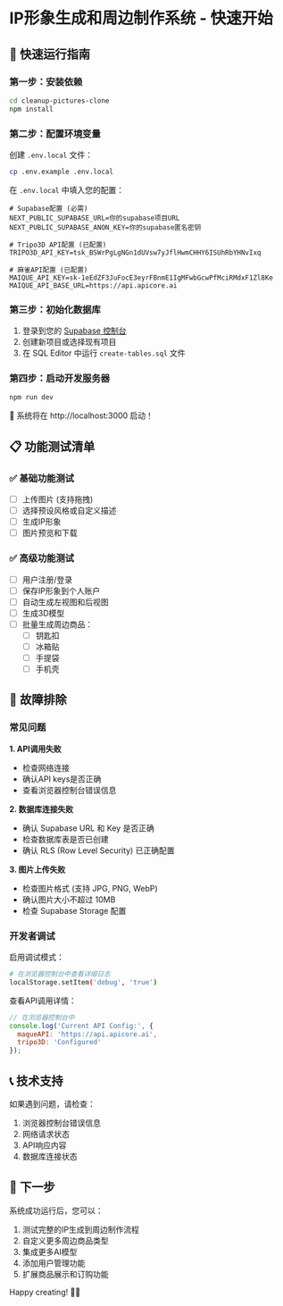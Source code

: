 # IP形象生成和周边制作系统 - 快速开始

## 🚀 快速运行指南

### 第一步：安装依赖
```bash
cd cleanup-pictures-clone
npm install
```

### 第二步：配置环境变量
创建 `.env.local` 文件：
```bash
cp .env.example .env.local
```

在 `.env.local` 中填入您的配置：
```env
# Supabase配置 (必需)
NEXT_PUBLIC_SUPABASE_URL=你的supabase项目URL
NEXT_PUBLIC_SUPABASE_ANON_KEY=你的supabase匿名密钥

# Tripo3D API配置 (已配置)
TRIPO3D_API_KEY=tsk_BSWrPgLgNGn1dUVsw7yJflHwmCHHY6ISUhRbYHNvIxq

# 麻雀API配置 (已配置)
MAIQUE_API_KEY=sk-1eEdZF3JuFocE3eyrFBnmE1IgMFwbGcwPfMciRMdxF1Zl8Ke
MAIQUE_API_BASE_URL=https://api.apicore.ai
```

### 第三步：初始化数据库
1. 登录到您的 [Supabase 控制台](https://supabase.com/dashboard)
2. 创建新项目或选择现有项目
3. 在 SQL Editor 中运行 `create-tables.sql` 文件

### 第四步：启动开发服务器
```bash
npm run dev
```

🎉 系统将在 http://localhost:3000 启动！

## 📋 功能测试清单

### ✅ 基础功能测试
- [ ] 上传图片 (支持拖拽)
- [ ] 选择预设风格或自定义描述
- [ ] 生成IP形象
- [ ] 图片预览和下载

### ✅ 高级功能测试
- [ ] 用户注册/登录
- [ ] 保存IP形象到个人账户
- [ ] 自动生成左视图和后视图
- [ ] 生成3D模型
- [ ] 批量生成周边商品：
  - [ ] 钥匙扣
  - [ ] 冰箱贴  
  - [ ] 手提袋
  - [ ] 手机壳

## 🔧 故障排除

### 常见问题

**1. API调用失败**
- 检查网络连接
- 确认API keys是否正确
- 查看浏览器控制台错误信息

**2. 数据库连接失败**
- 确认 Supabase URL 和 Key 是否正确
- 检查数据库表是否已创建
- 确认 RLS (Row Level Security) 已正确配置

**3. 图片上传失败**
- 检查图片格式 (支持 JPG, PNG, WebP)
- 确认图片大小不超过 10MB
- 检查 Supabase Storage 配置

### 开发者调试

启用调试模式：
```bash
# 在浏览器控制台中查看详细日志
localStorage.setItem('debug', 'true')
```

查看API调用详情：
```javascript
// 在浏览器控制台中
console.log('Current API Config:', {
  maqueAPI: 'https://api.apicore.ai',
  tripo3D: 'Configured'
});
```

## 📞 技术支持

如果遇到问题，请检查：
1. 浏览器控制台错误信息
2. 网络请求状态
3. API响应内容
4. 数据库连接状态

## 🎯 下一步

系统成功运行后，您可以：
1. 测试完整的IP生成到周边制作流程
2. 自定义更多周边商品类型
3. 集成更多AI模型
4. 添加用户管理功能
5. 扩展商品展示和订购功能

Happy creating! 🎨✨